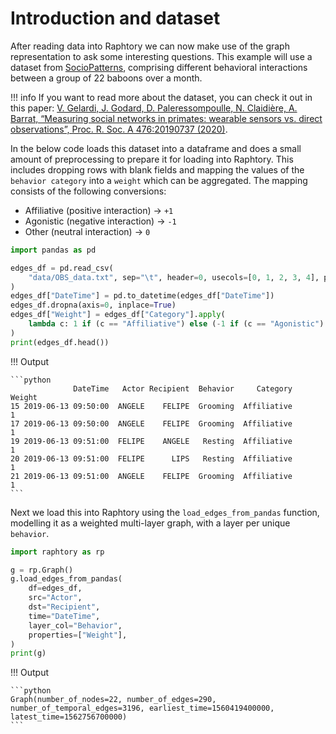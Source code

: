 # Introduction and dataset

After reading data into Raphtory we can now make use of the graph representation to ask some interesting questions. This example will use a dataset from [SocioPatterns](http://www.sociopatterns.org/datasets/baboons-interactions/), comprising different behavioral interactions between a group of 22 baboons over a month. 

!!! info 
    If you want to read more about the dataset, you can check it out in this paper: [V. Gelardi, J. Godard, D. Paleressompoulle, N. Claidière, A. Barrat, “Measuring social networks in primates: wearable sensors vs. direct observations”, Proc. R. Soc. A 476:20190737 (2020)](https://royalsocietypublishing.org/doi/10.1098/rspa.2019.0737). 

In the below code loads this dataset into a dataframe and does a small amount of preprocessing to prepare it for loading into Raphtory. This includes dropping rows with blank fields and mapping the values of the `behavior category` into a `weight` which can be aggregated. The mapping consists of the following conversions:

- Affiliative (positive interaction) → `+1`
- Agonistic (negative interaction) → `-1` 
- Other (neutral interaction) → `0`

```python
import pandas as pd

edges_df = pd.read_csv(
    "data/OBS_data.txt", sep="\t", header=0, usecols=[0, 1, 2, 3, 4], parse_dates=[0]
)
edges_df["DateTime"] = pd.to_datetime(edges_df["DateTime"])
edges_df.dropna(axis=0, inplace=True)
edges_df["Weight"] = edges_df["Category"].apply(
    lambda c: 1 if (c == "Affiliative") else (-1 if (c == "Agonistic") else 0)
)
print(edges_df.head())
```

!!! Output

    ```python
                  DateTime   Actor Recipient  Behavior     Category  Weight
    15 2019-06-13 09:50:00  ANGELE    FELIPE  Grooming  Affiliative       1
    17 2019-06-13 09:50:00  ANGELE    FELIPE  Grooming  Affiliative       1
    19 2019-06-13 09:51:00  FELIPE    ANGELE   Resting  Affiliative       1
    20 2019-06-13 09:51:00  FELIPE      LIPS   Resting  Affiliative       1
    21 2019-06-13 09:51:00  ANGELE    FELIPE  Grooming  Affiliative       1
    ```

Next we load this into Raphtory using the `load_edges_from_pandas` function, modelling it as a weighted multi-layer graph, with a layer per unique `behavior`. 

```python
import raphtory as rp

g = rp.Graph()
g.load_edges_from_pandas(
    df=edges_df,
    src="Actor",
    dst="Recipient",
    time="DateTime",
    layer_col="Behavior",
    properties=["Weight"],
)
print(g)
```

!!! Output

    ```python
    Graph(number_of_nodes=22, number_of_edges=290, number_of_temporal_edges=3196, earliest_time=1560419400000, latest_time=1562756700000)
    ```
 